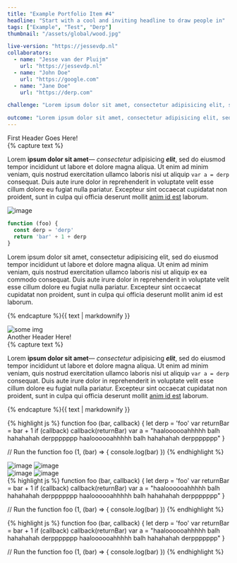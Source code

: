 ```yaml
---
title: "Example Portfolio Item #4"
headline: "Start with a cool and inviting headline to draw people in"
tags: ["Example", "Test", "Derp"]
thumbnail: "/assets/global/wood.jpg"

live-version: "https://jessevdp.nl"
collaborators:
  - name: "Jesse van der Pluijm"
    url: "https://jessevdp.nl"
  - name: "John Doe"
    url: "https://google.com"
  - name: "Jane Doe"
    url: "https://derp.com"

challenge: "Lorem ipsum dolor sit amet, consectetur adipisicing elit, sed do eiusmod tempor incididunt ut labore et dolore magna aliqua. Ut enim ad minim veniam, quis nostrud exercitation ullamco laboris nisi ut aliquip ex ea commodo consequat."

outcome: "Lorem ipsum dolor sit amet, consectetur adipisicing elit, sed do eiusmod tempor incididunt ut labore et dolore magna aliqua. Ut enim ad minim veniam, quis nostrud exercitation ullamco laboris nisi ut aliquip ex ea commodo consequat."
---
```


<section class="fade-in">
  <div class="header">First Header Goes Here!</div>
  <div class="text">{% capture text %}

Lorem **ipsum dolor sit amet**— *consectetur* adipisicing ***elit***, sed do eiusmod tempor incididunt ut labore et dolore magna aliqua. Ut enim ad minim veniam, quis nostrud exercitation ullamco laboris nisi ut aliquip `var a = derp` consequat. Duis aute irure dolor in reprehenderit in voluptate velit esse cillum dolore eu fugiat nulla pariatur. Excepteur sint occaecat cupidatat non proident, sunt in culpa qui officia deserunt mollit [anim id est](https://example.com) laborum.

<img src="https://source.unsplash.com/random/1600x800" alt="image">

```js
function (foo) {
  const derp = 'derp'
  return 'bar' + 1 + derp
}
```

Lorem ipsum dolor sit amet, consectetur adipisicing elit, sed do eiusmod tempor incididunt ut labore et dolore magna aliqua. Ut enim ad minim veniam, quis nostrud exercitation ullamco laboris nisi ut aliquip ex ea commodo consequat. Duis aute irure dolor in reprehenderit in voluptate velit esse cillum dolore eu fugiat nulla pariatur. Excepteur sint occaecat cupidatat non proident, sunt in culpa qui officia deserunt mollit anim id est laborum.

{% endcapture %}{{ text | markdownify }}</div></section>

<img class="fade-in" src="https://source.unsplash.com/random/1600x800" alt="some img">

<section class="fade-in">
  <div class="header">Another Header Here!</div>
  <div class="text">{% capture text %}

Lorem **ipsum dolor sit amet**— *consectetur* adipisicing ***elit***, sed do eiusmod tempor incididunt ut labore et dolore magna aliqua. Ut enim ad minim veniam, quis nostrud exercitation ullamco laboris nisi ut aliquip `var a = derp` consequat. Duis aute irure dolor in reprehenderit in voluptate velit esse cillum dolore eu fugiat nulla pariatur. Excepteur sint occaecat cupidatat non proident, sunt in culpa qui officia deserunt mollit [anim id est](https://example.com) laborum.

{% endcapture %}{{ text | markdownify }}</div></section>

<div class="fade-in">
{% highlight js %}
function foo (bar, callback) {
  let derp = 'foo'
  var returnBar = bar + 1
  if (callback) callback(returnBar)
  var a = "haaloooooahhhhh balh hahahahah derppppppp haaloooooahhhhh balh hahahahah derppppppp"
}

// Run the function
foo (1, (bar) => {
  console.log(bar)
})
{% endhighlight %}
</div>

<div class="two-up">
  <img class="fade-in" src="https://source.unsplash.com/8jqna7aA-vs" alt="image">
  <img class="fade-in" src="https://source.unsplash.com/collection/562095/800x1000" alt="image">
</div>

<div class="two-up">
  <img class="fade-in" src="https://source.unsplash.com/collection/235549" alt="image">
  <img class="fade-in" src="https://source.unsplash.com/collection/519119" alt="image">
</div>

<div class="two-up">
  <div class="fade-in">
{% highlight js %}
function foo (bar, callback) {
  let derp = 'foo'
  var returnBar = bar + 1
  if (callback) callback(returnBar)
  var a = "haaloooooahhhhh balh hahahahah derppppppp haaloooooahhhhh balh hahahahah derppppppp"
}

// Run the function
foo (1, (bar) => {
  console.log(bar)
})
{% endhighlight %}
  </div>
  <div class="fade-in">
{% highlight js %}
function foo (bar, callback) {
  let derp = 'foo'
  var returnBar = bar + 1
  if (callback) callback(returnBar)
  var a = "haaloooooahhhhh balh hahahahah derppppppp haaloooooahhhhh balh hahahahah derppppppp"
}

// Run the function
foo (1, (bar) => {
  console.log(bar)
})
{% endhighlight %}
  </div>
</div>
